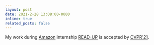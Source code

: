 ```yaml
---
layout: post
date: 2021-2-28 13:08:00-0000
inline: true
related_posts: false
---
```


My work during [Amazon](https://www.amazon.science/) internship [READ-UP](https://github.com/amazon-science/read-up) is accepted by [CVPR'21](https://cvpr2021.thecvf.com/).
